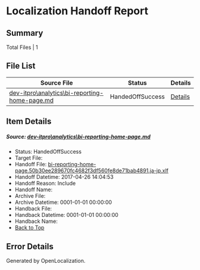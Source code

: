 # <a name='report-top'></a> Localization Handoff Report

## Summary
 Total Files | 1

## File List
 Source File | Status | Details 
 ----------- | ------ | ------- 
 [dev-itpro\analytics\bi-reporting-home-page.md](https://github.com/OpenLocalizationTestOrg/AX-Docs-Sandbox/blob/f7dac4ae0bd2c96661820a134f71fafd0aac8d24/dev-itpro/analytics/bi-reporting-home-page.md) | HandedOffSuccess | [Details](#55195f09824b8b8a2bd38befcb845e379a09512a109)

## Item Details
##### <a name='55195f09824b8b8a2bd38befcb845e379a09512a109'></a> Source: [dev-itpro\analytics\bi-reporting-home-page.md](https://github.com/OpenLocalizationTestOrg/AX-Docs-Sandbox/blob/f7dac4ae0bd2c96661820a134f71fafd0aac8d24/dev-itpro/analytics/bi-reporting-home-page.md)
* Status: HandedOffSuccess
* Target File: 
* Handoff File: [bi-reporting-home-page.50b30ee289670fc4682f3df560fe8de71bab4891.ja-jp.xlf](https://github.com/OpenLocalizationTestOrg/AX-Docs-Sandbox.handoff/blob/95ba75047532c913e7e6a7b83d9387667bb8921e/ol-handoff/OpenLocalizationTestOrg/AX-Docs-Sandbox.ja-jp/master/basic/bi-reporting-home-page.50b30ee289670fc4682f3df560fe8de71bab4891.ja-jp.xlf)
* Handoff Datetime: 2017-04-26 14:04:53
* Handoff Reason: Include
* Handoff Name: 
* Archive File: 
* Archive Datetime: 0001-01-01 00:00:00
* Handback File: 
* Handback Datetime: 0001-01-01 00:00:00
* Handback Name: 
* [Back to Top](#report-top)


## Error Details

Generated by OpenLocalization.
